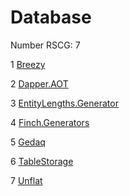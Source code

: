 <h1>Database</h1>

Number RSCG: 7

   1 [Breezy](/docs/Breezy)

   2 [Dapper.AOT](/docs/Dapper.AOT)

   3 [EntityLengths.Generator](/docs/EntityLengths.Generator)

   4 [Finch.Generators](/docs/Finch.Generators)

   5 [Gedaq](/docs/Gedaq)

   6 [TableStorage](/docs/TableStorage)

   7 [Unflat](/docs/Unflat)
    